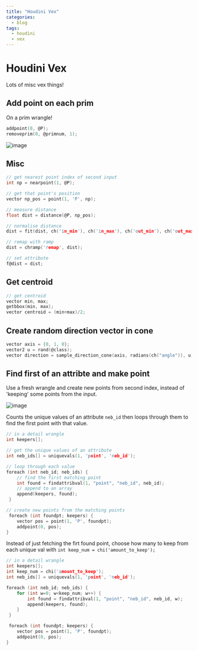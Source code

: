 ```yaml
---
title: "Houdini Vex"
categories:
  - blog
tags:
  - houdini
  - vex
---
```


# Houdini Vex
Lots of misc vex things!

## Add point on each prim
On a prim wrangle!
```c
addpoint(0, @P);
removeprim(0, @primnum, 1);
```
![image](https://user-images.githubusercontent.com/12150445/151206580-044b3158-104b-4861-bad4-64d0371237f6.png)

## Misc
```c
// get nearest point index of second input
int np = nearpoint(1, @P);

// get that point's position
vector np_pos = point(1, 'P', np);

// measure distance
float dist = distance(@P, np_pos);

// normalise distance
dist = fit(dist, ch('in_min'), ch('in_max'), ch('out_min'), ch('out_max'));

// remap with ramp
dist = chramp('remap', dist);

// set attribute
f@dist = dist;
```
## Get centroid
```c
// get centroid
vector min, max;
getbbox(min, max);
vector centroid = (min+max)/2;
```

## Create random direction vector in cone
```c
vector axis = {0, 1, 0};
vector2 u = rand(@class);
vector direction = sample_direction_cone(axis, radians(ch("angle")), u);
```

## Find first of an attribte and make point
Use a fresh wrangle and create new points from second index, instead of 'keeping' some points from the input.

![image](https://user-images.githubusercontent.com/12150445/175514915-df63a713-f52a-4a88-8b30-f45e2bbe648c.png)

Counts the unique values of an attribute `neb_id` then loops through them to find the first point with that value.

```c
// in a detail wrangle
int keepers[];

// get the unique values of an attribute
int neb_ids[] = uniquevals(1, 'point', 'neb_id');

// loop through each value
foreach (int neb_id; neb_ids) {
    // find the first matching point
    int found = findattribval(1, "point", "neb_id", neb_id);
    // append to an array
    append(keepers, found);
 }

// create new points from the matching points
 foreach (int foundpt; keepers) {
    vector pos = point(1, 'P', foundpt);
    addpoint(0, pos);
}
```

Instead of just fetching the firt found point, choose how many to keep from each unique val with `int keep_num = chi('amount_to_keep');`

```c
// in a detail wrangle
int keepers[];
int keep_num = chi('amount_to_keep');
int neb_ids[] = uniquevals(1, 'point', 'neb_id');

foreach (int neb_id; neb_ids) {
    for (int w=0; w<keep_num; w++) {
        int found = findattribval(1, "point", "neb_id", neb_id, w);
        append(keepers, found);
    }
 }

 foreach (int foundpt; keepers) {
    vector pos = point(1, 'P', foundpt);
    addpoint(0, pos);
}
```